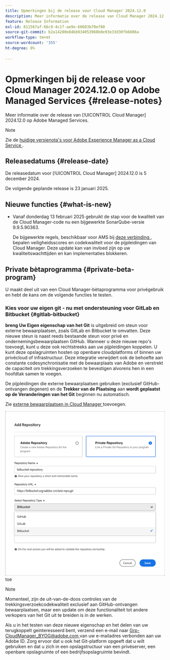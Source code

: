 ```yaml
---
title: Opmerkingen bij de release voor Cloud Manager 2024.12.0
description: Meer informatie over de release van Cloud Manager 2024.12.0 op Adobe Managed Services.
feature: Release Information
exl-id: 811567af-66c9-4c1f-ae9e-60603b70ef80
source-git-commit: b2a14280e84bb934053968b0e93e33d30fb6086a
workflow-type: tm+mt
source-wordcount: '355'
ht-degree: 0%

---
```


# Opmerkingen bij de release voor Cloud Manager 2024.12.0 op Adobe Managed Services {#release-notes}

<!-- RELEASE WIKI  https://wiki.corp.adobe.com/display/DMSArchitecture/Cloud+Manager+2024.12.0+Release -->

Meer informatie over de release van [!UICONTROL Cloud Manager] 2024.12.0 op Adobe Managed Services.

>[!NOTE]
>
>Zie de [ huidige versienota&#39;s voor Adobe Experience Manager as a Cloud Service ](https://experienceleague.adobe.com/nl/docs/experience-manager-cloud-service/content/release-notes/home).

## Releasedatums {#release-date}

<!-- SAVE FOR FUTURE POSSIBLE USE No notable bugs or features for the September release of Cloud Manager. -->

De releasedatum voor [!UICONTROL Cloud Manager] 2024.12.0 is 5 december 2024.

De volgende geplande release is 23 januari 2025.

## Nieuwe functies {#what-is-new}

<!-- * The AEM Code Quality step now uses SonarQube 9.9 Server, replacing the older 7.4 version. This upgrade brings additional security, performance, and code quality checks, offering more comprehensive analysis and coverage for your projects. --> <!-- CMGR-45683 -->

* Vanaf donderdag 13 februari 2025 gebruikt de stap voor de kwaliteit van de Cloud Manager-code nu een bijgewerkte SonarQube-versie 9.9.5.90363.

  De bijgewerkte regels, beschikbaar voor AMS bij [ deze verbinding ](/help/using/code-quality-testing.md#code-quality-testing-step), bepalen veiligheidsscores en codekwaliteit voor de pijpleidingen van Cloud Manager. Deze update kan van invloed zijn op uw kwaliteitswachttijden en kan implementaties blokkeren.

## Private bètaprogramma {#private-beta-program}

U maakt deel uit van een Cloud Manager-bètaprogramma voor privégebruik en hebt de kans om de volgende functies te testen.

### Kies voor uw eigen git - nu met ondersteuning voor GitLab en Bitbucket {#gitlab-bitbucket}

<!-- BOTH CS & AMS -->

**breng Uw Eigen eigenschap van het Git** is uitgebreid om steun voor externe bewaarplaatsen, zoals GitLab en Bitbucket te omvatten. Deze nieuwe steun is naast reeds bestaande steun voor privé en ondernemingsbewaarplaatsen GitHub. Wanneer u deze nieuwe repo&#39;s toevoegt, kunt u deze ook rechtstreeks aan uw pijpleidingen koppelen. U kunt deze opslagruimten hosten op openbare cloudplatforms of binnen uw privécloud of infrastructuur. Deze integratie verwijdert ook de behoefte aan constante codesynchronisatie met de bewaarplaats van Adobe en verstrekt de capaciteit om trekkingsverzoeken te bevestigen alvorens hen in een hoofdtak samen te voegen.

De pijpleidingen die externe bewaarplaatsen gebruiken (exclusief GitHub-ontvangen degenen) en de **Trekker van de Plaatsing** aan **wordt geplaatst op de Veranderingen van het Git** beginnen nu automatisch.

Zie [ externe bewaarplaatsen in Cloud Manager ](/help/managing-code/external-repositories.md) toevoegen.

![ voeg de dialoogdoos van de Bewaarplaats ](/help/release-notes/assets/repositories-add-release-notes.png) toe

>[!NOTE]
>
>Momenteel, zijn de uit-van-de-doos controles van de trekkingsverzoekcodekwaliteit exclusief aan GitHub-ontvangen bewaarplaatsen, maar een update om deze functionaliteit tot andere verkopers van het Git uit te breiden is in de werken.

Als u in het testen van deze nieuwe eigenschap en het delen van uw terugkoppelt geinteresseerd bent, verzend een e-mail naar [ Grp-CloudManager_BYOG@adobe.com ](mailto:Grp-CloudManager_BYOG@adobe.com) van uw e-mailadres verbonden aan uw Adobe ID. Zorg ervoor dat u ook het Git-platform opgeeft dat u wilt gebruiken en dat u zich in een opslagstructuur van een privéserver, een openbare opslagruimte of een bedrijfsopslagruimte bevindt.


<!-- ## Bug fixes {#bug-fixes}

* A

Known Issues {#known-issues}

* A -->
